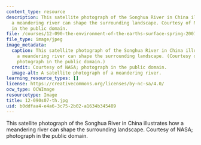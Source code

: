 ```yaml
---
content_type: resource
description: This satellite photograph of the Songhua River in China illustrates how
  a meandering river can shape the surrounding landscape. Courtesy of NASA; photograph
  in the public domain.
file: /courses/12-090-the-environment-of-the-earths-surface-spring-2007/b0ddfaa4e4a63c752b02a1634b345489_12-090s07-th.jpg
file_type: image/jpeg
image_metadata:
  caption: This satellite photograph of the Songhua River in China illustrates how
    a meandering river can shape the surrounding landscape. (Courtesy of [NASA](http://en.wikipedia.org/wiki/File:SonghuaRiver_ASTER_20020401.jpg);
    photograph in the public domain.)
  credit: Courtesy of NASA; photograph in the public domain.
  image-alt: A satellite photograph of a meandering river.
learning_resource_types: []
license: https://creativecommons.org/licenses/by-nc-sa/4.0/
ocw_type: OCWImage
resourcetype: Image
title: 12-090s07-th.jpg
uid: b0ddfaa4-e4a6-3c75-2b02-a1634b345489
---
```

This satellite photograph of the Songhua River in China illustrates how a meandering river can shape the surrounding landscape. Courtesy of NASA; photograph in the public domain.